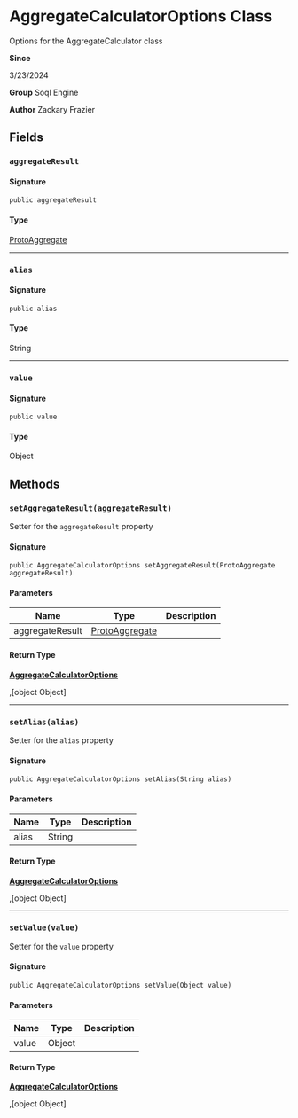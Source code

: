 # AggregateCalculatorOptions Class

Options for the AggregateCalculator class

**Since** 

3/23/2024

**Group** Soql Engine

**Author** Zackary Frazier

## Fields
### `aggregateResult`

#### Signature
```apex
public aggregateResult
```

#### Type
[ProtoAggregate](../uncategorized/ProtoAggregate.md)

---

### `alias`

#### Signature
```apex
public alias
```

#### Type
String

---

### `value`

#### Signature
```apex
public value
```

#### Type
Object

## Methods
### `setAggregateResult(aggregateResult)`

Setter for the `aggregateResult` property

#### Signature
```apex
public AggregateCalculatorOptions setAggregateResult(ProtoAggregate aggregateResult)
```

#### Parameters
| Name | Type | Description |
|------|------|-------------|
| aggregateResult | [ProtoAggregate](../uncategorized/ProtoAggregate.md) |  |

#### Return Type
**[AggregateCalculatorOptions](AggregateCalculatorOptions.md)**

,[object Object]

---

### `setAlias(alias)`

Setter for the `alias` property

#### Signature
```apex
public AggregateCalculatorOptions setAlias(String alias)
```

#### Parameters
| Name | Type | Description |
|------|------|-------------|
| alias | String |  |

#### Return Type
**[AggregateCalculatorOptions](AggregateCalculatorOptions.md)**

,[object Object]

---

### `setValue(value)`

Setter for the `value` property

#### Signature
```apex
public AggregateCalculatorOptions setValue(Object value)
```

#### Parameters
| Name | Type | Description |
|------|------|-------------|
| value | Object |  |

#### Return Type
**[AggregateCalculatorOptions](AggregateCalculatorOptions.md)**

,[object Object]